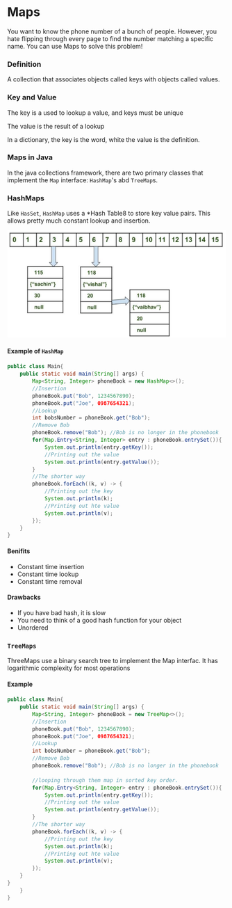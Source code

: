 # Maps

You want to know the phone number of a bunch of people. However, you hate flipping through every page to find the number matching a specific name. You can use Maps to solve this problem!

### Definition

A collection that associates objects called keys with objects called values.

### Key and Value

The key is a used to lookup a value, and keys must be unique

The value is the result of a lookup

In a dictionary, the key is the word, white the value is the definition.

### Maps in Java

In the java collections framework, there are two primary classes that implement the `Map` interface: `HashMap`'s abd `TreeMap`s.

### HashMaps

Like `HasSet`, `HashMap` uses a *Hash Table8 to store key value pairs.
This allows pretty much constant lookup and insertion.

![img_5.png](img_5.png)

#### Example of `HashMap`

```java
public class Main{
    public static void main(String[] args) {
        Map<String, Integer> phoneBook = new HashMap<>();
        //Insertion
        phoneBook.put("Bob", 1234567890);
        phoneBook.put("Joe", 0987654321);
        //Lookup
        int bobsNumber = phoneBook.get("Bob");
        //Remove Bob
        phoneBook.remove("Bob"); //Bob is no longer in the phonebook
        for(Map.Entry<String, Integer> entry : phoneBook.entrySet()){
            System.out.println(entry.getKey());
            //Printing out the value
            System.out.println(entry.getValue());
        }
        //The shorter way
        phoneBook.forEach((k, v) -> {
            //Printing out the key
            System.out.println(k);
            //Printing out hte value
            System.out.println(v);
        });
    }
}
```

#### Benifits

- Constant time insertion
- Constant time lookup
- Constant time removal

#### Drawbacks

- If you have bad hash, it is slow
- You need to think of a good hash function for your object
- Unordered

### `TreeMaps`

ThreeMaps use a binary search tree to implement the Map interfac. It has logarithmic complexity for most operations

#### Example

```java
public class Main{
    public static void main(String[] args) {
        Map<String, Integer> phoneBook = new TreeMap<>();
        //Insertion
        phoneBook.put("Bob", 1234567890);
        phoneBook.put("Joe", 0987654321);
        //Lookup
        int bobsNumber = phoneBook.get("Bob");
        //Remove Bob
        phoneBook.remove("Bob"); //Bob is no longer in the phonebook
        
        //looping through them map in sorted key order.
        for(Map.Entry<String, Integer> entry : phoneBook.entrySet()){
            System.out.println(entry.getKey());
            //Printing out the value
            System.out.println(entry.getValue());
        }
        //The shorter way
        phoneBook.forEach((k, v) -> {
            //Printing out the key
            System.out.println(k);
            //Printing out hte value
            System.out.println(v);
        });
    }
}
    }
}
```